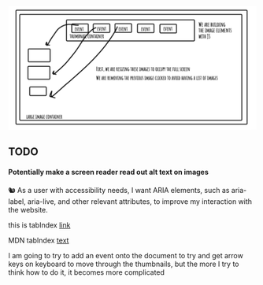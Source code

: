 ![image of wireframe](wireframe.webp)

## TODO

#### Potentially make a screen reader read out alt text on images

🐿️ As a user with accessibility needs, I want ARIA elements, such as aria-label, aria-live, and other relevant attributes, to improve my interaction with the website.

this is tabIndex [link](https://tetralogical.com/blog/2024/04/04/when-to-use-tabindex-0/#:~:text=You%20need%20to%20apply%20tabindex,content%20using%20the%20arrow%20keys.)

MDN tabIndex [text](https://developer.mozilla.org/en-US/docs/Web/API/Element/setAttribute)

I am going to try to add an event onto the document to try and get arrow keys on keyboard to move through the thumbnails, but the more I try to think how to do it, it becomes more complicated
